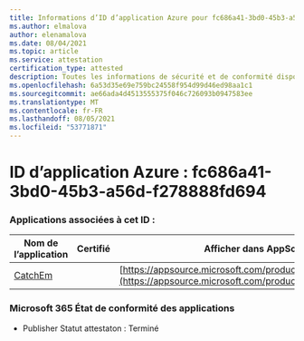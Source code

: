 ```yaml
---
title: Informations d’ID d’application Azure pour fc686a41-3bd0-45b3-a56d-f278888fd694
ms.author: elmalova
author: elenamalova
ms.date: 08/04/2021
ms.topic: article
ms.service: attestation
certification_type: attested
description: Toutes les informations de sécurité et de conformité disponibles pour fc686a41-3bd0-45b3-a56d-f278888fd694.
ms.openlocfilehash: 6a53d35e69e759bc24558f954d99d46ed98aa1c1
ms.sourcegitcommit: ae66ada4d4513555375f046c726093b0947583ee
ms.translationtype: MT
ms.contentlocale: fr-FR
ms.lasthandoff: 08/05/2021
ms.locfileid: "53771871"
---
```

# <a name="azure-app-id-fc686a41-3bd0-45b3-a56d-f278888fd694"></a>ID d’application Azure : fc686a41-3bd0-45b3-a56d-f278888fd694


### <a name="apps-associated-with-this-id"></a>Applications associées à cet ID :
| **Nom de l’application** | **Certifié** | **Afficher dans AppSource** |
|--------------|---------------|-----------------------|
| [CatchEm](https://docs.microsoft.com/microsoft-365-app-certification/forward/WA200002639) |  | [https://appsource.microsoft.com/product/office/WA200002639](https://appsource.microsoft.com/product/office/WA200002639) |

### <a name="microsoft-365-app-compliance-status"></a>Microsoft 365 État de conformité des applications
- Publisher Statut attestaton : Terminé

